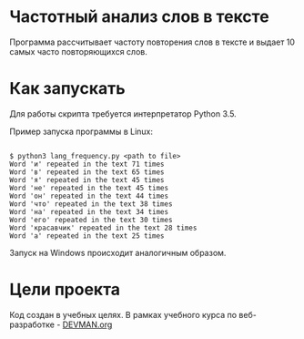 # Частотный анализ слов в тексте

Программа рассчитывает частоту повторения слов в тексте и выдает 10 самых часто повторяющихся слов.

# Как запускать

Для работы скрипта требуется интерпретатор Python 3.5.

Пример запуска программы в Linux:

```#!bash

$ python3 lang_frequency.py <path to file>
Word 'и' repeated in the text 71 times
Word 'в' repeated in the text 65 times
Word 'я' repeated in the text 45 times
Word 'не' repeated in the text 45 times
Word 'он' repeated in the text 44 times
Word 'что' repeated in the text 38 times
Word 'на' repeated in the text 34 times
Word 'его' repeated in the text 30 times
Word 'красавчик' repeated in the text 28 times
Word 'а' repeated in the text 25 times

```

Запуск на Windows происходит аналогичным образом.

# Цели проекта

Код создан в учебных целях. В рамках учебного курса по веб-разработке - [DEVMAN.org](https://devman.org)
